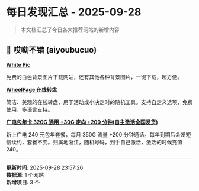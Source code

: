 # 每日发现汇总 - 2025-09-28

> 本文档汇总了今日各大推荐网站的新增内容

## 🔧 哎呦不错 (aiyoubucuo)

**[White Pic](https://whitepic.online/)**
  
免费的白色背景图片下载网站，还有其他各种背景图片，一键下载，超方便。

**[WheelPage 在线转盘](https://wheelpage.com/zh/)**
  
简洁、美观的在线转盘，用于活动或小决定时的随机工具。支持自定义选项，免费使用，多语言支持。

**[广电包年卡 320G 通用 +30G 定向 +200 分钟(自主激活全国发货)](https://hk.53hk.cn/order/index.php?uid=TUI1SUpJWHUzMjQ9&pid=3586)**
  
新上广电 240 元包年套餐，每月 350G 流量 +200 分钟通话。每年到期后会发短信续约，套餐不变。归属地浙江，随机号码，到手自己激活，激活的时候充值 240。


---

**更新时间**: 2025-09-28 23:57:26  
**数据源**: 1 个网站  
**新增项目**: 3 个  

<!-- Generated by Daily News Aggregator -->